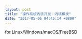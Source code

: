 ```yaml
---
layout: post
title: "操作系统内核开发：内核模块"
date: "2017-05-06 04:45:14 +0800"
---
```


for Linux/Windows/macOS/FreeBSD
